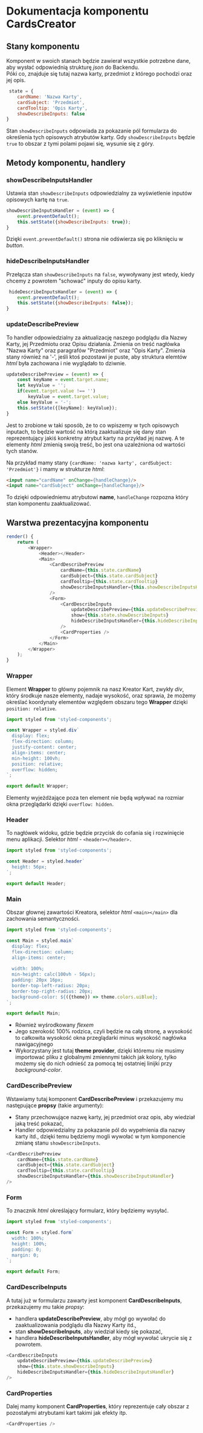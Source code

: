 # Dokumentacja komponentu CardsCreator

## Stany komponentu

Komponent w swoich stanach będzie zawierał wszystkie potrzebne dane, aby wysłać odpowiednią strukturę *json* do Backendu.  
Póki co, znajduje się tutaj nazwa karty, przedmiot z którego pochodzi oraz jej opis.
```js
 state = {
    cardName: 'Nazwa Karty',
    cardSubject: 'Przedmiot',
    cardTooltip: 'Opis Karty',
    showDescribeInputs: false
}
```
Stan `showDescribeInputs` odpowiada za pokazanie pól formularza do określenia tych opisowych atrybutów karty. 
Gdy `showDescribeInputs` będzie `true` to obszar z tymi polami pojawi się, wysunie się z góry.

## Metody komponentu, handlery

### showDescribeInputsHandler

Ustawia stan `showDescribeInputs` odpowiedzialny za wyświetlenie inputów opisowych kartę na `true`.
```js
showDescribeInputsHandler = (event) => {
    event.preventDefault();
    this.setState({showDescribeInputs: true});
}
```
Dzięki `event.preventDefault()` strona nie odświerza się po kliknięciu w *button*.

### hideDescribeInputsHandler

Przełącza stan `showDescribeInputs` na `false`, wywoływany jest wtedy, kiedy chcemy z powrotem "schować" inputy
do opisu karty.
```js
 hideDescribeInputsHandler = (event) => {
    event.preventDefault();
    this.setState({showDescribeInputs: false});
}
```

### updateDescribePreview

To handler odpowiedzialny za aktualizację naszego podglądu dla Nazwy Karty, jej Przedmiotu oraz Opisu działania.
Zmienia on treść nagłówka "Nazwa Karty" oraz paragrafów "Przedmiot" oraz "Opis Karty". Zmienia stany również na
'-', jeśli ktoś pozostawi je puste, aby struktura elemtów *html* była zachowana i nie wyglądało to dziwnie.
```js
updateDescribePreview = (event) => {
    const keyName = event.target.name;
    let keyValue = '';
    if(event.target.value !== '')
        keyValue = event.target.value;
    else keyValue = '-';
    this.setState({[keyName]: keyValue});
}
```
Jest to zrobione w taki sposób, że to co wpiszemy w tych opisowych inputach, to będzie wartość na którą zaaktualizuje
się dany stan reprezentujący jakiś konkretny atrybut karty na przykład jej nazwę. A te elementy *html* zmienią swoją
treść, bo jest ona uzależniona od wartości tych stanów.

Na przykład mamy stany `{cardName: 'nazwa karty', cardSubject: 'Przedmiot'}` i mamy w strukturze *html*:
```html
<input name="cardName" onChange={handleChange}/>
<input name="cardSubject" onChange={handleChange}/>
```
To dzięki odpowiedniemu atrybutowi **name**, `handleChange` rozpozna który stan komponentu zaaktualizować.


## Warstwa prezentacyjna komponentu

```js
render() {
    return (
        <Wrapper>
            <Header></Header>
            <Main>
                <CardDescribePreview
                    cardName={this.state.cardName}
                    cardSubject={this.state.cardSubject}
                    cardTooltip={this.state.cardTooltip}
                    showDescribeInputsHandler={this.showDescribeInputsHandler}
                />
                <Form>
                    <CardDescribeInputs
                        updateDescribePreview={this.updateDescribePreview}
                        show={this.state.showDescribeInputs}
                        hideDescribeInputsHandler={this.hideDescribeInputsHandler}
                    />
                    <CardProperties />
                </Form>
            </Main>
        </Wrapper>
    );
}
```
### Wrapper

Element **Wrapper** to główny pojemnik na nasz Kreator Kart, zwykły *div*, który środkuje nasze elementy,
nadaje wysokość, oraz sprawia, że możemy określać koordynaty elementów względem obszaru tego **Wrapper** dzięki
`position: relative`.

```js
import styled from 'styled-components';

const Wrapper = styled.div`
  display: flex;
  flex-direction: column;
  justify-content: center;
  align-items: center;
  min-height: 100vh;
  position: relative;
  overflow: hidden;
`;

export default Wrapper;
```
Elementy wyjeżdżające poza ten element nie będą wpływać na rozmiar okna przeglądarki dzięki `overflow: hidden`.

### Header

To nagłówek widoku, gdzie będzie przycisk do cofania się i rozwinięcie menu aplikacji. Selektor *html* - `<header></header>.`
```js
import styled from 'styled-components';

const Header = styled.header`
  height: 56px;
`;

export default Header;
```

### Main

Obszar głownej zawartości Kreatora, selektor *html* `<main></main>` dla zachowania semantyczności.
```js
import styled from 'styled-components';

const Main = styled.main`
  display: flex;
  flex-direction: column;
  align-items: center;
  
  width: 100%;
  min-height: calc(100vh - 56px);
  padding: 20px 16px;
  border-top-left-radius: 20px;
  border-top-right-radius: 20px;
  background-color: ${({theme}) => theme.colors.uiBlue};
`;

export default Main;
```

- Również wyśrodkowany *flexem*
- Jego szerokość 100% rodzica, czyli będzie na całą stronę, a wysokość to całkowita wysokość okna przeglądarki 
  minus wysokość nagłówka nawigacyjnego
- Wykorzystany jest tutaj **theme provider**, dzięki któremu nie musimy importować pliku z globalnymi 
  zmiennymi takich jak kolory, tylko możemy się do nich odnieść za pomocą tej ostatniej linijki przy *background-color*.

### CardDescribePreview
Wstawiamy tutaj komponent **CardDescribePreview** i przekazujemy mu następujące **propsy** (takie argumenty):
- Stany przechowujące nazwę karty, jej przedmiot oraz opis, aby wiedział jaką treść pokazać,
- Handler odpowiedzialny za pokazanie pól do wypełnienia dla nazwy karty itd., dzięki temu będziemy mogli wywołać
w tym komponencie zmianę stanu `showDescribeInputs`.
```js
<CardDescribePreview
    cardName={this.state.cardName}
    cardSubject={this.state.cardSubject}
    cardTooltip={this.state.cardTooltip}
    showDescribeInputsHandler={this.showDescribeInputsHandler}
/>
```

### Form

To znacznik *html* określający formularz, który będziemy wysyłać.
```js
import styled from 'styled-components';

const Form = styled.form`
  width: 100%;
  height: 100%;
  padding: 0;
  margin: 0;
`;

export default Form;
```

### CardDescribeInputs
A tutaj już w formularzu zawarty jest komponent **CardDescribeInputs**, przekazujemy mu takie *propsy*:
- handlera **updateDescribePreview**, aby mógł go wywołać do zaaktualizowania podglądu dla Nazwy Karty itd.,
- stan **showDescribeInputs**, aby wiedział kiedy się pokazać,
- handlera **hideDescribeInputsHandler**, aby mógł wywołać ukrycie się z powrotem.
```js
<CardDescribeInputs
    updateDescribePreview={this.updateDescribePreview}
    show={this.state.showDescribeInputs}
    hideDescribeInputsHandler={this.hideDescribeInputsHandler}
/>
```

### CardProperties

Dalej mamy komponent **CardProperties**, który reprezentuje cały obszar z pozostałymi atrybutami kart takimi 
jak efekty itp.
```js
<CardProperties />
```













